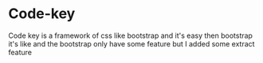 # Code-key
Code key is  a framework of css like bootstrap and it's easy then bootstrap it's like and the bootstrap only have some feature but I added some extract feature

